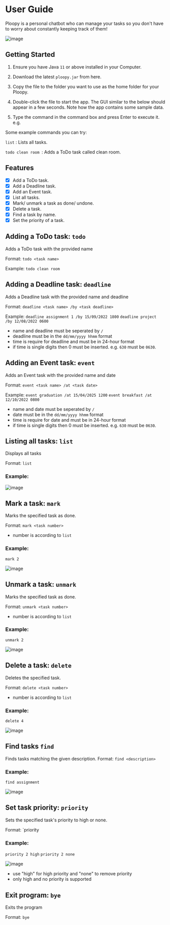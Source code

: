 # User Guide
Ploopy is a personal chatbot who can manage your tasks so you don't have to worry about
constantly keeping track of them!

![image](https://user-images.githubusercontent.com/97420952/189854100-433189ce-8b31-40df-a333-1e578ebb96ec.png)


## Getting Started

1. Ensure you have Java `11` or above installed in your Computer.

2. Download the latest `ploopy.jar` from here.

3. Copy the file to the folder you want to use as the home folder for your Ploopy.

4. Double-click the file to start the app. The GUI similar to the below should appear in a few seconds. Note how the app contains some sample data.

5. Type the command in the command box and press Enter to execute it. e.g. 

Some example commands you can try:

`list` : Lists all tasks.

`todo clean room `: Adds a ToDo task called clean room.

## Features
- [x] Add a ToDo task.
- [x] Add a Deadline task.
- [x] Add an Event task.
- [x] List all tasks.
- [x] Mark/ unmark a task as done/ undone.
- [x] Delete a task.
- [x] Find a task by name.
- [x] Set the priority of a task.

## Adding a ToDo task: `todo` 
Adds a ToDo task with the provided name

Format: `todo <task name>`

Example:
`todo clean room`

## Adding a Deadline task: `deadline`
Adds a Deadline task with the provided name and deadline

Format: `deadline <task name> /by <task deadline>`

Example:
`deadline assignment 1 /by 15/09/2022 1800`
`deadline project /by 12/08/2022 0600`

- name and deadline must be seperated by `/`
- deadline must be in the `dd/mm/yyyy hhmm` format
- time is require for deadline and must be in 24-hour format
- if time is single digits then 0 must be inserted. e.g. `630` must be `0630`.

## Adding an Event task: `event`
Adds an Event task with the provided name and date

Format: `event <task name> /at <task date>`

Example:
`event graduation /at 15/04/2025 1200`
`event breakfast /at 12/10/2022 0800`

- name and date must be seperated by `/`
- date must be in the `dd/mm/yyyy hhmm` format
- time is require for date and must be in 24-hour format
- if time is single digits then 0 must be inserted. e.g. `630` must be `0630`.

## Listing all tasks: `list`
Displays all tasks

Format: `list`

### Example:

![image](https://user-images.githubusercontent.com/97420952/189849325-b19b61d4-4c9d-459e-9b12-2e6479616a04.png)

## Mark a task: `mark`
Marks the specified task as done.

Format: `mark <task number>`

- number is according to `list`
 
### Example: 
`mark 2`

![image](https://user-images.githubusercontent.com/97420952/189850777-4972008f-3653-4eab-bff4-375644e72302.png)

## Unmark a task: `unmark`
Marks the specified task as done.

Format: `unmark <task number>`
- number is according to `list`
### Example: 
`unmark 2`

![image](https://user-images.githubusercontent.com/97420952/189850850-a728e63c-975a-454f-84e8-b5a0c4d42a5d.png)

## Delete a task: `delete`
Deletes the specified task.

Format: `delete <task number>`
- number is according to `list`
### Example: 
`delete 4`

![image](https://user-images.githubusercontent.com/97420952/189851203-08c0c032-3d52-41d2-8a03-dbe57c9f0fd0.png)

## Find tasks `find`
Finds tasks matching the given description.
Format: `find <description>`
### Example:
`find assignment`

![image](https://user-images.githubusercontent.com/97420952/189851614-1d4f2622-4320-42f2-85a0-01afc5359771.png)

## Set task priority: `priority`
Sets the specified task's priority to high or none.

Format: `priority <task number> <priority to set to>
### Example:
`priority 2 high`
`priority 2 none`

![image](https://user-images.githubusercontent.com/97420952/189853616-8c6eae6c-dc2f-4f8b-ae7f-47811b92f315.png)

- use "high" for high priority and "none" to remove priority
- only high and no priority is supported

## Exit program: `bye`
Exits the program

Format: `bye`






